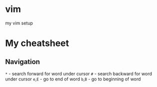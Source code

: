 vim
===

my vim setup

My cheatsheet
=============

Navigation
----------

`*`     - search forward for word under cursor
`#`     - search backward for word under cursor
`e`,`E` - go to end of word
`b`,`B` - go to beginning of word
